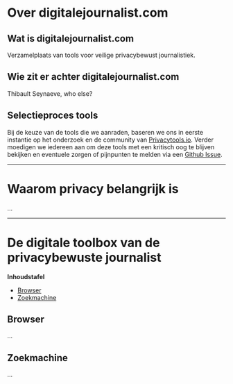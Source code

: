 # Over digitalejournalist.com
## Wat is digitalejournalist.com
Verzamelplaats van tools voor veilige privacybewust journalistiek.

## Wie zit er achter digitalejournalist.com 
Thibault Seynaeve, who else? 

## Selectieproces tools 
Bij de keuze van de tools die we aanraden, baseren we ons in eerste instantie op het onderzoek en de community van [Privacytools.io](https://privacytools.io). Verder moedigen we iedereen aan om deze tools met een kritisch oog te blijven bekijken en eventuele zorgen of pijnpunten te melden via een [Github Issue](https://github.com/yetimedia/digitalejournalist.com/issues).

---

# Waarom privacy belangrijk is 

...

---

# De digitale toolbox van de privacybewuste journalist 

**Inhoudstafel**
- [Browser](#browser)
- [Zoekmachine](#zoekmachine)

<a name="browser"></a>
## Browser
...

<a name="zoekmachine"></a>
## Zoekmachine
...
